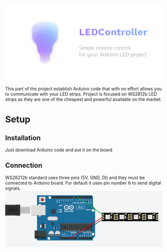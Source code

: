 ![Project logo](led_controller_logo.png)

This part of the project establish Arduino code that with no effort allows you to communicate with your LED strips. Project is focused on WS2812b LED strips as they are one of the cheapest and powerful available on the market.

# Setup

## Installation
Just download Arduino code and put it on the board

## Connection
WS28212b standard uses three pins (5V, GND, DI) and they must be connected to Arduino board. For default it uses pin number 6 to send digital signals.
![Connection illustration](connection_illustration.png)
